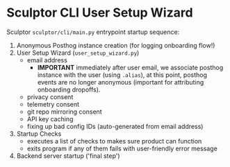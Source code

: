 # Sculptor CLI User Setup Wizard

Sculptor `sculptor/cli/main.py` entrypoint startup sequence:

1. Anonymous Posthog instance creation (for logging onboarding flow!)
2. User Setup Wizard (`user_setup_wizard.py`)
    - email address
        - **IMPORTANT** immediately after user email, we associate posthog instance with the user (using `.alias`), at this point, posthog events are no longer anonymous (important for attributing onboarding dropoffs).
    - privacy consent
    - telemetry consent
    - git repo mirroring consent
    - API key caching
    - fixing up bad config IDs (auto-generated from email address)
3. Startup Checks
    - executes a list of checks to makes sure product can function
    - exits program if any of them fails with user-friendly error message
4. Backend server startup ('final step')
